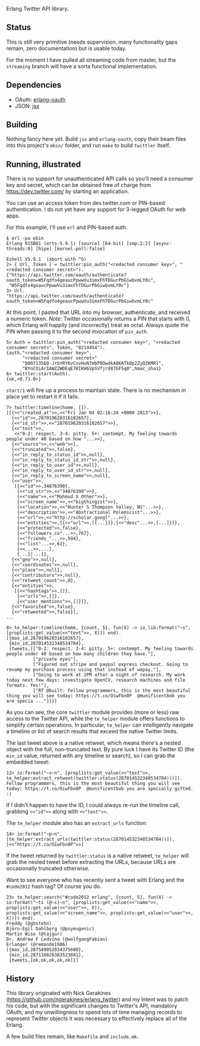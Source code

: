 Erlang Twitter API library.

## Status

This is still very primitive (needs supervision, many functionality
gaps remain, zero documentation) but is usable today.

For the moment I have pulled all streaming code from master, but the
`streaming` branch will have a sorta functional implementation.

## Dependencies

* OAuth: [erlang-oauth](https://github.com/tim/erlang-oauth)
* JSON: [jsx](https://github.com/talentdeficit/jsx)

## Building

Nothing fancy here yet. Build `jsx` and `erlang-oauth`, copy their
beam files into this project's `ebin/` folder, and run `make` to build
`twittler` itself.

## Running, illustrated

There is no support for unauthenticated API calls so you'll need a
consumer key and secret, which can be obtained free of charge from
https://dev.twitter.com/ by starting an application.

You can use an access token from dev.twitter.com or PIN-based
authentication. I do not yet have any support for 3-legged OAuth for
web apps.

For this example, I'll use `erl` and PIN-based auth.

    $ erl -pa ebin
    Erlang R15B01 (erts-5.9.1) [source] [64-bit] [smp:2:2] [async-threads:0] [hipe] [kernel-poll:false]

    Eshell V5.9.1  (abort with ^G)
    2> { Url, Token } = twittler:pin_auth("<redacted consumer key>", "<redacted consumer secret>").
    {"https://api.twitter.com/oauth/authenticate?oauth_token=W5Fqdfo4geaucPpwwVu3imxFhTDGurPbGiwbvmLY0c",
     "W5Fqdfo4geaucPpwwVu3imxFhTDGurPbGiwbvmLY0c"}
    3> Url.
    "https://api.twitter.com/oauth/authenticate?oauth_token=W5Fqdfo4geaucPpwwVu3imxFhTDGurPbGiwbvmLY0c"

At this point, I pasted that URL into my browser, authenticate, and
received a numeric token. *Note*: Twitter occasionally returns a PIN
that starts with 0, which Erlang will happily (and incorrectly) treat
as octal. Always quote the PIN when passing it to the second
invocation of `pin_auth`.

    5> Auth = twittler:pin_auth("<redacted consumer key>", "<redacted consumer secret>", Token, "8214454").
    {auth,"<redacted consumer key>",
          "<redacted consumer secret>"
          "800713560-JrbYRYKvCnvHuN7mbP0OwdkA8KATkOp2ZyQZKMRl",
          "BYnCOiArIAWZZWDEqE7RIKH6VpSVfjrd87GF5q0",hmac_sha1}
    6> twittler:start(Auth).
    {ok,<0.71.0>}

`start/1` will fire up a process to maintain state. There is no
mechanism in place yet to restart it if it fails.

    7> twittler:timeline(home, []).
    [[{<<"created_at">>,<<"Fri Jan 04 02:16:24 +0000 2013">>},
      {<<"id">>,287019620316102657},
      {<<"id_str">>,<<"287019620316102657">>},
      {<<"text">>,
       <<"0-2: respect. 3-4: pitty. 5+: contempt. My feeling towards people under 40 based on how "...>>},
      {<<"source">>,<<"web">>},
      {<<"truncated">>,false},
      {<<"in_reply_to_status_id">>,null},
      {<<"in_reply_to_status_id_str">>,null},
      {<<"in_reply_to_user_id">>,null},
      {<<"in_reply_to_user_id_str">>,null},
      {<<"in_reply_to_screen_name">>,null},
      {<<"user">>,
       [{<<"id">>,34876390},
        {<<"id_str">>,<<"34876390">>},
        {<<"name">>,<<"Mahmud X Other">>},
        {<<"screen_name">>,<<"bigthingist">>},
        {<<"location">>,<<"Hunter S Thompson Valley, NS"...>>},
        {<<"description">>,<<"Abstractional Polemicist"...>>},
        {<<"url">>,<<"http://scholar.googl"...>>},
        {<<"entities">>,[{<<"url">>,[{...}]},{<<"desc"...>>,[...]}]},
        {<<"protected">>,false},
        {<<"followers_co"...>>,767},
        {<<"friends_"...>>,594},
        {<<"list"...>>,61},
        {<<...>>,...},
        {...}|...]},
      {<<"geo">>,null},
      {<<"coordinates">>,null},
      {<<"place">>,null},
      {<<"contributors">>,null},
      {<<"retweet_count">>,0},
      {<<"entities">>,
       [{<<"hashtags">>,[]},
        {<<"urls">>,[]},
        {<<"user_mentions">>,[]}]},
      {<<"favorited">>,false},
      {<<"retweeted">>,false}],
    ...

    8> te_helper:timeline(home, {count, 5}, fun(X) -> io_lib:format("~s", [proplists:get_value(<<"text">>, X)]) end).
    [{max_id,287019620316102657},
     {min_id,287014532348534784},
     {tweets,[["0-2: respect. 3-4: pitty. 5+: contempt. My feeling towards people under 40 based on how many children they have."],
              ["private eyes"],
              ["Figured out stripe and paypal express checkout. Going to revamp my purchase process using that instead of wepay."],
              ["Going to work at 2PM after a night of research. My work today next few days: investigate OpenCV, research machines and file formats. Yes!"],
              ["RT @built: Fellow programmers, this is the most beautiful thing you will see today: https://t.co/OiwFbn0P  @munificentbob you are specia ..."]]}]

As you can see, the core `twittler` module provides (more or less) raw
access to the Twitter API, while the `te_helper` module offers
functions to simplify certain operations.  In particular, `te_helper`
can intelligently navigate a timeline or list of search results that
exceed the native Twitter limits.

The last tweet above is a native retweet, which means there's a nested
object with the full, non-truncated text. By pure luck I have its
Twitter ID (the `min_id` value, returned with any timeline or search),
so I can grab the embedded tweet:

    12> io:format("~s~n", [proplists:get_value(<<"text">>, te_helper:extract_retweet(twittler:status(287014532348534784)))]).
    Fellow programmers, this is the most beautiful thing you will see today: https://t.co/OiwFbn0P  @munificentbob you are specially gifted. :)

If I didn't happen to have the ID, I could always re-run the timeline call, grabbing `<<"id">>` along with `<<"text">>`.

The `te_helper` module also has an `extract_urls` function:

    14> io:format("~p~n", [te_helper:extract_urls(twittler:status(287014532348534784))]).
    [<<"https://t.co/OiwFbn0P">>]

If the tweet returned by `twittler:status` is a native retweet,
`te_helper` will grab the nested tweet before extracting the URLs,
because URLs are occasionally truncated otherwise.


Want to see everyone who has recently sent a tweet with Erlang and the
`#code2012` hash tag? Of course you do.

    23> te_helper:search("#code2012 erlang", {count, 5}, fun(X) -> io:format("~ts (@~s)~n", [proplists:get_value(<<"name">>, proplists:get_value(<<"user">>, X)), proplists:get_value(<<"screen_name">>, proplists:get_value(<<"user">>, X))]) end).
    Freddy (@gUstehn)
    Björn-Egil Dahlberg (@psyeugenic)
    Martin Wiso (@tajgur)
    Dr. Andrew F Ledvina (@wolfgangFabian)
    Erlanger (@remonde1986)
    [{max_id,287549052034375680},
     {min_id,287110826383523841},
     {tweets,[ok,ok,ok,ok,ok]}]


## History

This library originated with Nick Gerakines
(https://github.com/ngerakines/erlang_twitter) and my intent was to
patch his code, but with the significant changes to Twitter's API,
mandatory OAuth, and my unwillingness to spend lots of time managing
records to represent Twitter objects it was necessary to effectively
replace all of the Erlang.

A few build files remain, like `Makefile` and `include.mk`.
